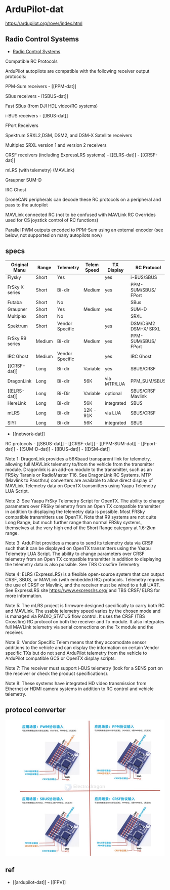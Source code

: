 
# ArduPilot-dat

https://ardupilot.org/rover/index.html



## Radio Control Systems


- [Radio Control Systems](https://ardupilot.org/rover/docs/common-rc-systems.html)

Compatible RC Protocols

ArduPilot autopilots are compatible with the following receiver output protocols:

PPM-Sum receivers - [[PPM-dat]]

SBus receivers - [[SBUS-dat]]

Fast SBus (from DJI HDL video/RC systems)

i-BUS receivers - [[IBUS-dat]]

FPort Receivers

Spektrum SRXL2,DSM, DSM2, and DSM-X Satellite receivers

Multiplex SRXL version 1 and version 2 receivers

CRSF receivers (including ExpressLRS systems) - [[ELRS-dat]] - [[CRSF-dat]]

mLRS (with telemetry) (MAVLink)

Graupner SUM-D

IRC Ghost

DroneCAN peripherals can decode these RC protocols on a peripheral and pass to the autopilot

MAVLink connected RC (not to be confused with MAVLink RC Overrides used for CS joystick control of RC functions)

Parallel PWM outputs encoded to PPM-Sum using an external encoder (see below, not supported on many autopilots now)



## specs 

| Original Manu   | Range  | Telemetry       | Telem Speed | TX Display  | RC Protocol          | Notes |
| --------------- | ------ | --------------- | ----------- | ----------- | -------------------- | ----- |
| Flysky          | Short  | Yes             |             | yes         | i-BUS/SBUS           | 7     |
| FrSky X series  | Short  | Bi-dir          | Medium      | yes         | PPM-SUM/SBUS/ FPort  | 2     |
| Futaba          | Short  | No              |             |             | SBus                 |       |
| Graupner        | Short  | Yes             | Medium      | yes         | SUM-D                |       |
| Multiplex       | Short  | No              |             |             | SRXL                 |       |
| Spektrum        | Short  | Vendor Specific |             | yes         | DSM/DSM2 DSM-X/ SRXL |       |
| FrSky R9 series | Medium | Bi-dir          | Medium      | yes         | PPM-SUM/SBUS/ FPort  | 2     |
| IRC Ghost       | Medium | Vendor Specific |             | yes         | IRC Ghost            |       |
| [[CRSF-dat]]    | Long   | Bi-dir          | Variable    | yes         | SBUS/CRSF            | 3     |
| DragonLink      | Long   | Bi-dir          | 56K         | via MTP/LUA | PPM_SUM/SBUS         | 1     |
| [[ELRS-dat]]    | Long   | Bi-Dir          | Variable    | optional    | SBUS/CRSF Mavlink    | 4     |
| HereLink        | Long   | Bi-dir          | 56K         | integrated  | SBUS                 | 8     |
| mLRS            | Long   | Bi-dir          | 12K - 91K   | via LUA     | SBUS/CRSF            | 5     |
| SIYI            | Long   | Bi-dir          | 56K         | integrated  | SBUS                 | 8     |

- [[network-dat]]
  
RC protocols - [[SBUS-dat]] - [[CRSF-dat]] - [[PPM-SUM-dat]] - [[Fport-dat]] - [[SUM-D-dat]] - [[IBUS-dat]] - [[DSM-dat]]



Note 1: DragonLink provides a 56Kbaud transparent link for telemetry, allowing full MAVLink telemetry to/from the vehicle from the transmitter module. Dragonlink is an add-on module to the transmitter, such as an FRSky Taranis or RadioMaster T16. See DragonLink RC Systems. MTP (Mavlink to Passthru) converters are available to allow direct display of MAVLink Telemetry data on OpenTX transmitters using Yaapu Telemetry LUA Script.

Note 2: See Yaapu FrSky Telemetry Script for OpenTX. The ability to change parameters over FRSky telemetry from an Open TX compatible transmitter in addition to displaying the telemetry data is possible. Most FRSky compatible transmitters use OpenTX. Note that R9 systems are not quite Long Range, but much further range than normal FRSky systems, themselves at the very high end of the Short Range category at 1.6-2km range.

Note 3: ArduPilot provides a means to send its telemetry data via CRSF such that it can be displayed on OpenTX transmitters using the Yaapu Telemetry LUA Script. The ability to change parameters over CRSF telemetry from an Open TX compatible transmitter in addition to displaying the telemetry data is also possible. See TBS Crossfire Telemetry

Note 4: ELRS (ExpressLRS) is a flexible open-source system that can output CRSF, SBUS, or MAVLink (with embedded RC) protocols. Telemetry requires the use of CRSF or Mavlink, and the receiver must be wired to a full UART. See ExpressLRS site <https://www.expresslrs.org/> and TBS CRSF/ ELRS for more information.

Note 5: The mLRS project is firmware designed specifically to carry both RC and MAVLink. The usable telemetry speed varies by the chosen mode and is managed via RADIO_STATUS flow control. It uses the CRSF (TBS Crossfire) RC protocol on both the receiver and Tx module. It also integrates full MAVLink telemetry via serial connections on the Tx module and the receiver.

Note 6: Vendor Specific Telem means that they accomodate sensor additions to the vehicle and can display the information on certain Vendor specific TXs but do not send ArduPilot telemetry from the vehicle to ArduPilot compatible GCS or OpenTX display scripts.

Note 7: The receiver must support i-BUS telemetry (look for a SENS port on the receiver or check the product specifications).

Note 8: These systems have integrated HD video transmission from Ethernet or HDMI camera systems in addition to RC control and vehicle telemetry.


## protocol converter 

![](2025-05-04-16-11-57.png)


## ref 

- [[ardupilot-dat]] - [[FPV]]